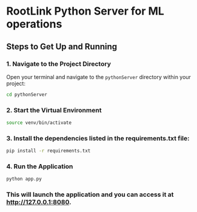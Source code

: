 # RootLink Python Server for ML operations

## Steps to Get Up and Running

### 1. Navigate to the Project Directory
Open your terminal and navigate to the `pythonServer` directory within your project:
```sh
cd pythonServer
```
### 2. Start the Virtual Environment
```sh
source venv/bin/activate
```

### 3. Install the dependencies listed in the requirements.txt file:
```sh
pip install -r requirements.txt
```

### 4. Run the Application
```sh
python app.py
```

### This will launch the application and you can access it at http://127.0.0.1:8080.

